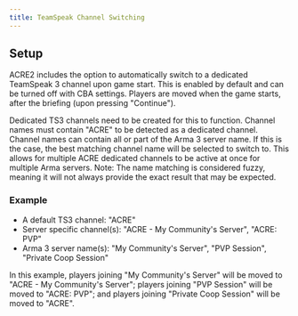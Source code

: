 ```yaml
---
title: TeamSpeak Channel Switching
---
```


## Setup

ACRE2 includes the option to automatically switch to a dedicated TeamSpeak 3 channel upon game start. This is enabled by default and can be turned off with CBA settings. Players are moved when the game starts, after the briefing (upon pressing "Continue").

Dedicated TS3 channels need to be created for this to function. Channel names must contain "ACRE" to be detected as a dedicated channel. 
Channel names can contain all or part of the Arma 3 server name. If this is the case, the best matching channel name will be selected to switch to. This allows for multiple ACRE dedicated channels to be active at once for multiple Arma servers.
Note: The name matching is considered fuzzy, meaning it will not always provide the exact result that may be expected.

### Example

 - A default TS3 channel: "ACRE"
 - Server specific channel(s): "ACRE - My Community's Server", "ACRE: PVP"
 - Arma 3 server name(s): "My Community's Server", "PVP Session", "Private Coop Session"

In this example, players joining "My Community's Server" will be moved to "ACRE - My Community's Server"; players joining "PVP Session" will be moved to "ACRE: PVP"; and players joining "Private Coop Session" will be moved to "ACRE".
